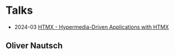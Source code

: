 # Talks

* 2024-03 [HTMX - Hypermedia-Driven Applications with HTMX](./htmx.md)

## Oliver Nautsch<!-- include: oliver.md -->
<!-- endInclude -->

